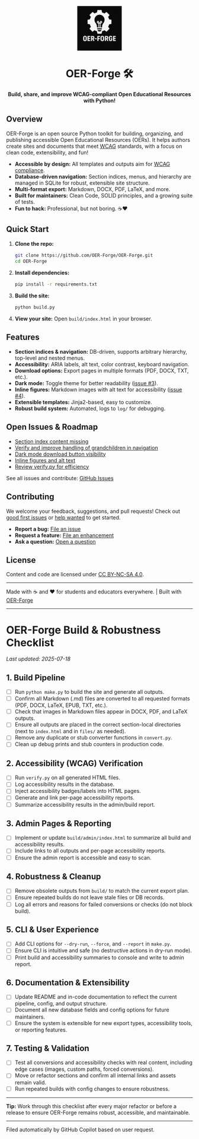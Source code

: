 <div align="center">
  <img src="docs/images/logo.png" alt="OER-Forge Logo" width="120" />
  
  # OER-Forge 🛠️
  
  **Build, share, and improve WCAG-compliant Open Educational Resources with Python!**
</div>

## Overview

OER-Forge is an open source Python toolkit for building, organizing, and publishing accessible Open Educational Resources (OERs). It helps authors create sites and documents that meet [WCAG](https://www.w3.org/WAI/standards-guidelines/wcag/) standards, with a focus on clean code, extensibility, and fun!

- **Accessible by design:** All templates and outputs aim for [WCAG compliance](https://www.w3.org/WAI/standards-guidelines/wcag/).
- **Database-driven navigation:** Section indices, menus, and hierarchy are managed in SQLite for robust, extensible site structure.
- **Multi-format export:** Markdown, DOCX, PDF, LaTeX, and more.
- **Built for maintainers:** Clean Code, SOLID principles, and a growing suite of tests.
- **Fun to hack:** Professional, but not boring. ☕️❤️

## Quick Start

1. **Clone the repo:**
   ```sh
   git clone https://github.com/OER-Forge/OER-Forge.git
   cd OER-Forge
   ```
2. **Install dependencies:**
   ```sh
   pip install -r requirements.txt
   ```
3. **Build the site:**
   ```sh
   python build.py
   ```
4. **View your site:**
   Open `build/index.html` in your browser.

## Features

- **Section indices & navigation:** DB-driven, supports arbitrary hierarchy, top-level and nested menus.
- **Accessibility:** ARIA labels, alt text, color contrast, keyboard navigation.
- **Download options:** Export pages in multiple formats (PDF, DOCX, TXT, etc.).
- **Dark mode:** Toggle theme for better readability ([issue #3](https://github.com/OER-Forge/OER-Forge/issues/3)).
- **Inline figures:** Markdown images with alt text for accessibility ([issue #4](https://github.com/OER-Forge/OER-Forge/issues/4)).
- **Extensible templates:** Jinja2-based, easy to customize.
- **Robust build system:** Automated, logs to `log/` for debugging.

## Open Issues & Roadmap

- [Section index content missing](https://github.com/OER-Forge/OER-Forge/issues/1)
- [Verify and improve handling of grandchildren in navigation](https://github.com/OER-Forge/OER-Forge/issues/2)
- [Dark mode download button visibility](https://github.com/OER-Forge/OER-Forge/issues/3)
- [Inline figures and alt text](https://github.com/OER-Forge/OER-Forge/issues/4)
- [Review verify.py for efficiency](https://github.com/OER-Forge/OER-Forge/issues)

See all issues and contribute: [GitHub Issues](https://github.com/OER-Forge/OER-Forge/issues)

## Contributing

We welcome your feedback, suggestions, and pull requests! Check out [good first issues](https://github.com/OER-Forge/OER-Forge/labels/good%20first%20issue) or [help wanted](https://github.com/OER-Forge/OER-Forge/labels/help%20wanted) to get started.

- **Report a bug:** [File an issue](https://github.com/OER-Forge/OER-Forge/issues/new?labels=bug)
- **Request a feature:** [File an enhancement](https://github.com/OER-Forge/OER-Forge/issues/new?labels=enhancement)
- **Ask a question:** [Open a question](https://github.com/OER-Forge/OER-Forge/issues/new?labels=question)

## License

Content and code are licensed under [CC BY-NC-SA 4.0](https://creativecommons.org/licenses/by-nc-sa/4.0/).

---

Made with ☕️ and ❤️ for students and educators everywhere. | Built with [OER-Forge](https://github.com/OER-Forge/OER-Forge)

---

# OER-Forge Build & Robustness Checklist

_Last updated: 2025-07-18_

## 1. Build Pipeline
- [ ] Run `python make.py` to build the site and generate all outputs.
- [ ] Confirm all Markdown (.md) files are converted to all requested formats (PDF, DOCX, LaTeX, EPUB, TXT, etc.).
- [ ] Check that images in Markdown files appear in DOCX, PDF, and LaTeX outputs.
- [ ] Ensure all outputs are placed in the correct section-local directories (next to `index.html` and in `files/` as needed).
- [ ] Remove any duplicate or stub converter functions in `convert.py`.
- [ ] Clean up debug prints and stub counters in production code.

## 2. Accessibility (WCAG) Verification
- [ ] Run `verify.py` on all generated HTML files.
- [ ] Log accessibility results in the database.
- [ ] Inject accessibility badges/labels into HTML pages.
- [ ] Generate and link per-page accessibility reports.
- [ ] Summarize accessibility results in the admin/build report.

## 3. Admin Pages & Reporting
- [ ] Implement or update `build/admin/index.html` to summarize all build and accessibility results.
- [ ] Include links to all outputs and per-page accessibility reports.
- [ ] Ensure the admin report is accessible and easy to scan.

## 4. Robustness & Cleanup
- [ ] Remove obsolete outputs from `build/` to match the current export plan.
- [ ] Ensure repeated builds do not leave stale files or DB records.
- [ ] Log all errors and reasons for failed conversions or checks (do not block build).

## 5. CLI & User Experience
- [ ] Add CLI options for `--dry-run`, `--force`, and `--report` in `make.py`.
- [ ] Ensure CLI is intuitive and safe (no destructive actions in dry-run mode).
- [ ] Print build and accessibility summaries to console and write to admin report.

## 6. Documentation & Extensibility
- [ ] Update README and in-code documentation to reflect the current pipeline, config, and output structure.
- [ ] Document all new database fields and config options for future maintainers.
- [ ] Ensure the system is extensible for new export types, accessibility tools, or reporting features.

## 7. Testing & Validation
- [ ] Test all conversions and accessibility checks with real content, including edge cases (images, custom paths, forced conversions).
- [ ] Move or refactor sections and confirm all internal links and assets remain valid.
- [ ] Run repeated builds with config changes to ensure robustness.

---

**Tip:** Work through this checklist after every major refactor or before a release to ensure OER-Forge remains robust, accessible, and maintainable.

---

Filed automatically by GitHub Copilot based on user request.
